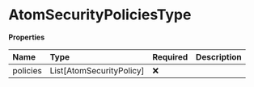 # AtomSecurityPoliciesType

**Properties**

| Name     | Type                     | Required | Description |
| :------- | :----------------------- | :------- | :---------- |
| policies | List[AtomSecurityPolicy] | ❌       |             |

